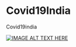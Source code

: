 # Covid19India
Covid19india

[![IMAGE ALT TEXT HERE](https://img.youtube.com/vi/StTqXEQ2l-Y/0.jpg)](https://www.youtube.com/watch?v=SITVUyGEbRI&t=5s)
